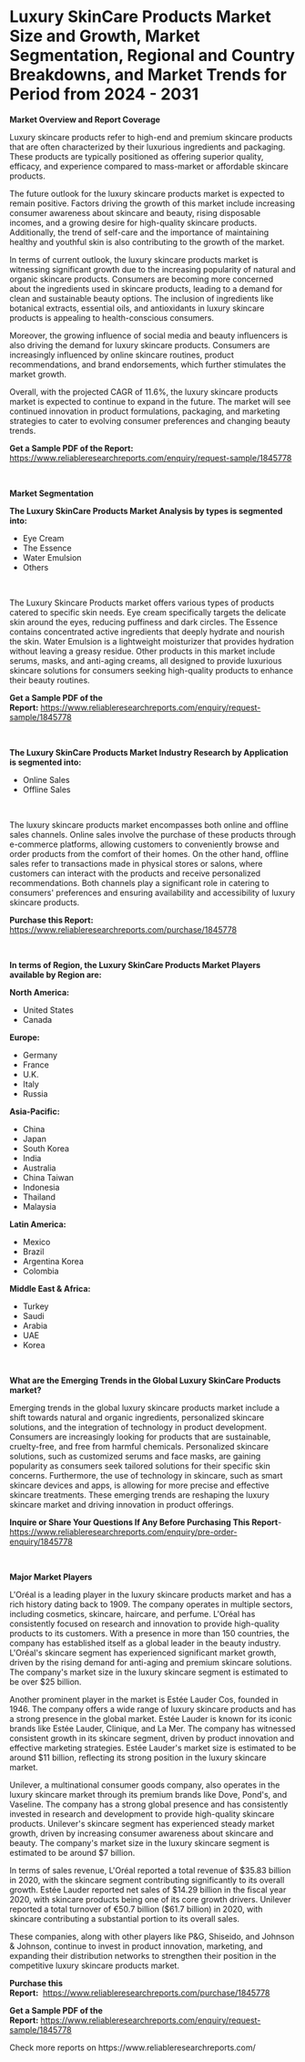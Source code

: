 <p><h1>Luxury SkinCare Products Market Size and Growth, Market Segmentation, Regional and Country Breakdowns, and Market Trends for Period from 2024 -  2031</h1></p><p><strong>Market Overview and Report Coverage</strong></p>
<p><p>Luxury skincare products refer to high-end and premium skincare products that are often characterized by their luxurious ingredients and packaging. These products are typically positioned as offering superior quality, efficacy, and experience compared to mass-market or affordable skincare products.</p><p>The future outlook for the luxury skincare products market is expected to remain positive. Factors driving the growth of this market include increasing consumer awareness about skincare and beauty, rising disposable incomes, and a growing desire for high-quality skincare products. Additionally, the trend of self-care and the importance of maintaining healthy and youthful skin is also contributing to the growth of the market.</p><p>In terms of current outlook, the luxury skincare products market is witnessing significant growth due to the increasing popularity of natural and organic skincare products. Consumers are becoming more concerned about the ingredients used in skincare products, leading to a demand for clean and sustainable beauty options. The inclusion of ingredients like botanical extracts, essential oils, and antioxidants in luxury skincare products is appealing to health-conscious consumers.</p><p>Moreover, the growing influence of social media and beauty influencers is also driving the demand for luxury skincare products. Consumers are increasingly influenced by online skincare routines, product recommendations, and brand endorsements, which further stimulates the market growth.</p><p>Overall, with the projected CAGR of 11.6%, the luxury skincare products market is expected to continue to expand in the future. The market will see continued innovation in product formulations, packaging, and marketing strategies to cater to evolving consumer preferences and changing beauty trends.</p></p>
<p><strong>Get a Sample PDF of the Report:</strong> <a href="https://www.reliableresearchreports.com/enquiry/request-sample/1845778">https://www.reliableresearchreports.com/enquiry/request-sample/1845778</a></p>
<p>&nbsp;</p>
<p><strong>Market Segmentation</strong></p>
<p><strong>The Luxury SkinCare Products Market Analysis by types is segmented into:</strong></p>
<p><ul><li>Eye Cream</li><li>The Essence</li><li>Water Emulsion</li><li>Others</li></ul></p>
<p>&nbsp;</p>
<p><p>The Luxury Skincare Products market offers various types of products catered to specific skin needs. Eye cream specifically targets the delicate skin around the eyes, reducing puffiness and dark circles. The Essence contains concentrated active ingredients that deeply hydrate and nourish the skin. Water Emulsion is a lightweight moisturizer that provides hydration without leaving a greasy residue. Other products in this market include serums, masks, and anti-aging creams, all designed to provide luxurious skincare solutions for consumers seeking high-quality products to enhance their beauty routines.</p></p>
<p><strong>Get a Sample PDF of the Report:</strong>&nbsp;<a href="https://www.reliableresearchreports.com/enquiry/request-sample/1845778">https://www.reliableresearchreports.com/enquiry/request-sample/1845778</a></p>
<p>&nbsp;</p>
<p><strong>The Luxury SkinCare Products Market Industry Research by Application is segmented into:</strong></p>
<p><ul><li>Online Sales</li><li>Offline Sales</li></ul></p>
<p>&nbsp;</p>
<p><p>The luxury skincare products market encompasses both online and offline sales channels. Online sales involve the purchase of these products through e-commerce platforms, allowing customers to conveniently browse and order products from the comfort of their homes. On the other hand, offline sales refer to transactions made in physical stores or salons, where customers can interact with the products and receive personalized recommendations. Both channels play a significant role in catering to consumers' preferences and ensuring availability and accessibility of luxury skincare products.</p></p>
<p><strong>Purchase this Report:</strong>&nbsp; <a href="https://www.reliableresearchreports.com/purchase/1845778">https://www.reliableresearchreports.com/purchase/1845778</a></p>
<p>&nbsp;</p>
<p><strong>In terms of Region, the Luxury SkinCare Products Market Players available by Region are:</strong></p>
<p>
    <p> <strong> North America: </strong>
        <ul>
            <li>United States</li>
            <li>Canada</li>
        </ul>
        </p> 
    <p> <strong> Europe: </strong>
        <ul>
            <li>Germany</li>
            <li>France</li>
            <li>U.K.</li>
            <li>Italy</li>
            <li>Russia</li>
        </ul>
        </p> 
    <p> <strong> Asia-Pacific: </strong>
        <ul>
            <li>China</li>
            <li>Japan</li>
            <li>South Korea</li>
            <li>India</li>
            <li>Australia</li>
            <li>China Taiwan</li>
            <li>Indonesia</li>
            <li>Thailand</li>
            <li>Malaysia</li>
        </ul>
        </p> 
    <p> <strong> Latin America: </strong>
        <ul>
            <li>Mexico</li>
            <li>Brazil</li>
            <li>Argentina Korea</li>
            <li>Colombia</li>
        </ul>
        </p> 
    <p> <strong> Middle East & Africa: </strong>
        <ul>
            <li>Turkey</li>
            <li>Saudi</li>
            <li>Arabia</li>
            <li>UAE</li>
            <li>Korea</li>
        </ul>
    </p>
    </p>
<p>&nbsp;</p>
<p><strong>What are the Emerging Trends in the Global Luxury SkinCare Products market?</strong></p>
<p><p>Emerging trends in the global luxury skincare products market include a shift towards natural and organic ingredients, personalized skincare solutions, and the integration of technology in product development. Consumers are increasingly looking for products that are sustainable, cruelty-free, and free from harmful chemicals. Personalized skincare solutions, such as customized serums and face masks, are gaining popularity as consumers seek tailored solutions for their specific skin concerns. Furthermore, the use of technology in skincare, such as smart skincare devices and apps, is allowing for more precise and effective skincare treatments. These emerging trends are reshaping the luxury skincare market and driving innovation in product offerings.</p></p>
<p><strong>Inquire or Share Your Questions If Any Before Purchasing This Report</strong>- <a href="https://www.reliableresearchreports.com/enquiry/pre-order-enquiry/1845778">https://www.reliableresearchreports.com/enquiry/pre-order-enquiry/1845778</a></p>
<p>&nbsp;</p>
<p><strong>Major Market Players</strong></p>
<p><p>L'Oréal is a leading player in the luxury skincare products market and has a rich history dating back to 1909. The company operates in multiple sectors, including cosmetics, skincare, haircare, and perfume. L'Oréal has consistently focused on research and innovation to provide high-quality products to its customers. With a presence in more than 150 countries, the company has established itself as a global leader in the beauty industry. L'Oréal's skincare segment has experienced significant market growth, driven by the rising demand for anti-aging and premium skincare solutions. The company's market size in the luxury skincare segment is estimated to be over $25 billion.</p><p>Another prominent player in the market is Estée Lauder Cos, founded in 1946. The company offers a wide range of luxury skincare products and has a strong presence in the global market. Estée Lauder is known for its iconic brands like Estée Lauder, Clinique, and La Mer. The company has witnessed consistent growth in its skincare segment, driven by product innovation and effective marketing strategies. Estée Lauder's market size is estimated to be around $11 billion, reflecting its strong position in the luxury skincare market.</p><p>Unilever, a multinational consumer goods company, also operates in the luxury skincare market through its premium brands like Dove, Pond's, and Vaseline. The company has a strong global presence and has consistently invested in research and development to provide high-quality skincare products. Unilever's skincare segment has experienced steady market growth, driven by increasing consumer awareness about skincare and beauty. The company's market size in the luxury skincare segment is estimated to be around $7 billion.</p><p>In terms of sales revenue, L'Oréal reported a total revenue of $35.83 billion in 2020, with the skincare segment contributing significantly to its overall growth. Estée Lauder reported net sales of $14.29 billion in the fiscal year 2020, with skincare products being one of its core growth drivers. Unilever reported a total turnover of €50.7 billion ($61.7 billion) in 2020, with skincare contributing a substantial portion to its overall sales.</p><p>These companies, along with other players like P&G, Shiseido, and Johnson & Johnson, continue to invest in product innovation, marketing, and expanding their distribution networks to strengthen their position in the competitive luxury skincare products market.</p></p>
<p><strong>Purchase this Report:</strong>&nbsp;&nbsp;<a href="https://www.reliableresearchreports.com/purchase/1845778">https://www.reliableresearchreports.com/purchase/1845778</a></p>
<p></p>
<p><strong>Get a Sample PDF of the Report:</strong>&nbsp;<a href="https://www.reliableresearchreports.com/enquiry/request-sample/1845778">https://www.reliableresearchreports.com/enquiry/request-sample/1845778</a></p>
<p>Check more reports on https://www.reliableresearchreports.com/</p>